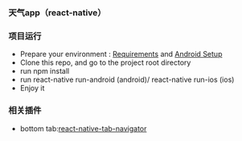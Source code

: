 ### 天气app（react-native）

### 项目运行

* Prepare your environment : [Requirements](http://facebook.github.io/react-native/docs/getting-started.html#requirements) and [Android Setup](http://facebook.github.io/react-native/docs/android-setup.html)
* Clone this repo, and go to the project root directory
* run npm install
* run react-native run-android (android)/ react-native run-ios (ios)
* Enjoy it

### 相关插件

* bottom tab:[react-native-tab-navigator](https://www.npmjs.com/package/react-native-tab-navigator) 